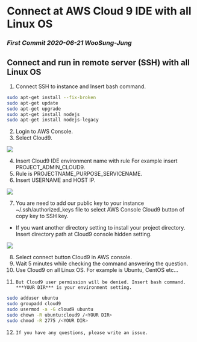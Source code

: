 # Connect at AWS Cloud 9 IDE with all  Linux OS

### ***First Commit 2020-06-21 WooSung-Jung***

## Connect and run in remote server (SSH) with all  Linux OS
1. Connect SSH to instance and Insert bash command.
```bash
sudo apt-get install --fix-broken 
sudo apt-get update
sudo apt-get upgrade
sudo apt-get install nodejs
sudo apt-get install nodejs-legacy
```
2. Login to AWS Console.
3. Select Cloud9.
   
<img src="https://raw.githubusercontent.com/WooSung-Jung/Connect-AWS-Cloud9-Linux/master/%EC%8A%A4%ED%81%AC%EB%A6%B0%EC%83%B7%202020-06-10%20%EC%98%A4%EC%A0%84%2010.16.48.png">

4. Insert Cloud9 IDE environment name with rule For example insert PROJECT_ADMIN_CLOUD9.
5. Rule is PROJECTNAME_PURPOSE_SERVICENAME.
6. Insert USERNAME and HOST IP.

<img src="https://raw.githubusercontent.com/WooSung-Jung/Connect-AWS-Cloud9-Linux/master/%EC%8A%A4%ED%81%AC%EB%A6%B0%EC%83%B7%202020-06-10%20%EC%98%A4%EC%A0%84%2010.33.44.png">

7. You are need to add our public key to your instance ~/.ssh/authorized_keys file to select AWS Console Cloud9 button of copy key to SSH key.
-  If you want another directory setting to install your project directory. Insert directory path at Cloud9 console hidden setting.

<img src="https://raw.githubusercontent.com/WooSung-Jung/Connect-AWS-Cloud9-Linux/master/%EC%8A%A4%ED%81%AC%EB%A6%B0%EC%83%B7%202020-06-10%20%EC%98%A4%EC%A0%84%2010.33.55.png">

8. Select connect button Cloud9 in AWS console.
9.  Wait 5 minutes while checking the command answering the question.
10. Use Cloud9 on all  Linux OS. For example is Ubuntu, CentOS etc...
11.     But Cloud9 user permission will be denied. Insert bash command. ***YOUR DIR*** is your environment setting.
```bash
sudo adduser ubuntu
sudo groupadd cloud9
sudo usermod -a -G cloud9 ubuntu
sudo chown -R ubuntu:cloud9 /<YOUR DIR>
sudo chmod -R 2775 /<YOUR DIR>
```
12.     If you have any questions, please write an issue.